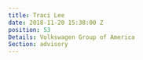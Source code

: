 ```yaml
---
title: Traci Lee
date: 2018-11-20 15:38:00 Z
position: 53
Details: Volkswagen Group of America
Section: advisory
---
```


